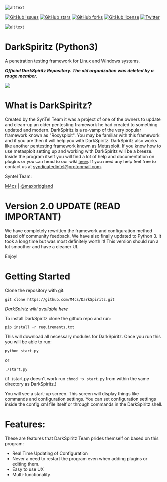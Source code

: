 ![alt text](https://travis-ci.com/DarkSpiritz/DarkSpiritz.svg?branch=master)

[![GitHub issues](https://img.shields.io/github/issues/M4cs/DarkSpiritz.svg)](https://github.com/M4cs/DarkSpiritz/issues)
[![GitHub stars](https://img.shields.io/github/stars/M4cs/DarkSpiritz.svg)](https://github.com/M4cs/DarkSpiritz/stargazers)
[![GitHub forks](https://img.shields.io/github/forks/M4cs/DarkSpiritz.svg)](https://github.com/M4cs/DarkSpiritz/network)
[![GitHub license](https://img.shields.io/github/license/M4cs/DarkSpiritz.svg)](https://github.com/M4cs/DarkSpiritz/blob/master/LICENSE)
[![Twitter](https://img.shields.io/twitter/url/https/github.com/M4cs/DarkSpiritz.svg?style=popout)](https://twitter.com/intent/tweet?text=Wow:&url=https%3A%2F%2Fgithub.com%2FM4cs%2FDarkSpiritz)

![alt text](https://img.shields.io/badge/Gitter-%20Join!-blue.svg)

# DarkSpiritz (Python3)
A penetration testing framework for Linux and Windows systems.

***Official DarkSpiritz Repository. The old organization was deleted by a rouge member.***

<img src="https://i.imgur.com/IxsAoei.png">

# What is DarkSpiritz?

Created by the SynTel Team it was a project of one of the owners to update and clean-up an older pentesting framework he had created to something updated and modern. DarkSpiritz is a re-vamp of the very popular framework known as "Roxysploit". You may be familiar with this framework and if you are then it will help you with DarkSpiritz. DarkSpiritz also works like another pentesting framework known as Metasploit. If you know how to use metasploit setting up and working with DarkSpiritz will be a breeze. Inside the program itself you will find a lot of help and documentation on plugins or you can head to our wiki [here](https://github.com/DarkSpiritz/DarkSpiritz/wiki).
If you need any help feel free to contact us at syndicatedintel@protonmail.com.

Syntel Team:

[M4cs](https://github.com/M4cs) | [@maxbridgland](https://twitter.com/maxbridgland)
# Version 2.0 UPDATE (READ IMPORTANT)

We have completely rewritten the framework and configuration method based off community feedback. We have also finally updated to Python 3. It took a long time but was most definitely worth it! This version should run a lot smoother and have a cleaner UI. 

Enjoy!

# Getting Started

Clone the repository with git:
```
git clone https://github.com/M4cs/DarkSpiritz.git
```

*DarkSpiritz wiki available [here](https://github.com/M4cs/DarkSpiritz/wiki)*

To install DarkSpiritz clone the github repo and run:
```
pip install -r requirements.txt
```

This will download all necessary modules for DarkSpiritz. Once you run this you will be able to run:
```
python start.py
```
or
```
./start.py
```
(if ./start.py doesn't work run `chmod +x start.py`
from within the same directory as DarkSpiritz.)

You will see a start-up screen. This screen will display things like commands and configuration settings. You can set configuration settings inside the config.xml file itself or through commands in the DarkSpiritz shell.

# Features:

These are features that DarkSpiritz Team prides themself on based on this program:

- Real Time Updating of Configuration
- Never a need to restart the program even when adding plugins or editing them.
- Easy to use UX
- Multi-functionality
